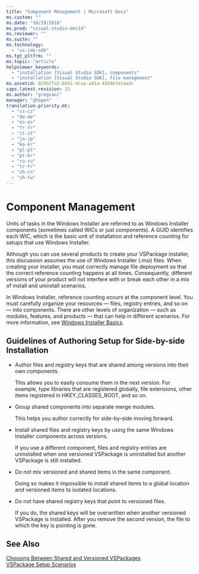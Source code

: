 ```yaml
---
title: "Component Management | Microsoft Docs"
ms.custom: ""
ms.date: "10/19/2016"
ms.prod: "visual-studio-dev14"
ms.reviewer: ""
ms.suite: ""
ms.technology: 
  - "vs-ide-sdk"
ms.tgt_pltfrm: ""
ms.topic: "article"
helpviewer_keywords: 
  - "installation [Visual Studio SDK], components"
  - "installation [Visual Studio SDK], file management"
ms.assetid: 029bffa2-6841-4caa-a41a-442467e1aedc
caps.latest.revision: 13
ms.author: "gregvanl"
manager: "ghogen"
translation.priority.mt: 
  - "cs-cz"
  - "de-de"
  - "es-es"
  - "fr-fr"
  - "it-it"
  - "ja-jp"
  - "ko-kr"
  - "pl-pl"
  - "pt-br"
  - "ru-ru"
  - "tr-tr"
  - "zh-cn"
  - "zh-tw"
---
```

# Component Management
Units of tasks in the Windows Installer are referred to as Windows Installer components (sometimes called WICs or just components). A GUID identifies each WIC, which is the basic unit of installation and reference counting for setups that use Windows Installer.  
  
 Although you can use several products to create your VSPackage installer, this discussion assumes the use of Windows Installer (.msi) files. When creating your installer, you must correctly manage file deployment so that the correct reference counting happens at all times. Consequently, different versions of your product will not interfere with or break each other in a mix of install and uninstall scenarios.  
  
 In Windows Installer, reference counting occurs at the component level. You must carefully organize your resources — files, registry entries, and so on — into components. There are other levels of organization — such as modules, features, and products — that can help in different scenarios. For more information, see [Windows Installer Basics](../extensibility/windows-installer-basics.md).  
  
## Guidelines of Authoring Setup for Side-by-side Installation  
  
-   Author files and registry keys that are shared among versions into their own components.  
  
     This allows you to easily consume them in the next version. For example, type libraries that are registered globally, file extensions, other items registered in HKEY_CLASSES_ROOT, and so on.  
  
-   Group shared components into separate merge modules.  
  
     This helps you author correctly for side-by-side moving forward.  
  
-   Install shared files and registry keys by using the same Windows Installer components across versions.  
  
     If you use a different component, files and registry entries are uninstalled when one versioned VSPackage is uninstalled but another VSPackage is still installed.  
  
-   Do not mix versioned and shared items in the same component.  
  
     Doing so makes it impossible to install shared items to a global location and versioned items to isolated locations.  
  
-   Do not have shared registry keys that point to versioned files.  
  
     If you do, the shared keys will be overwritten when another versioned VSPackage is installed. After you remove the second version, the file to which the key is pointing is gone.  
  
## See Also  
 [Choosing Between Shared and Versioned VSPackages](../extensibility/choosing-between-shared-and-versioned-vspackages.md)   
 [VSPackage Setup Scenarios](../extensibility/vspackage-setup-scenarios.md)